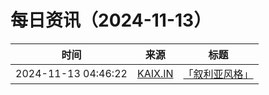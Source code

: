 ﻿# 每日资讯（2024-11-13）

|时间|来源|标题|
|---|---|---|
|2024-11-13 04:46:22|[KAIX.IN](https://kaix.in/feed/)|[「叙利亚风格」](https://kaix.in/2024/1113-designer/)|

